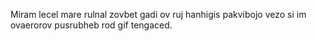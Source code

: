 Miram lecel mare rulnal zovbet gadi ov ruj hanhigis pakvibojo vezo si im ovaerorov pusrubheb rod gif tengaced.